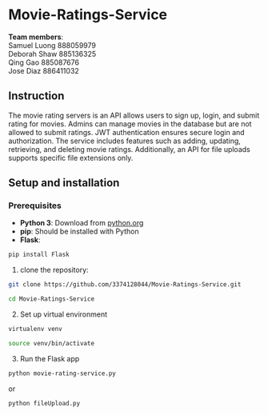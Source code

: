 # Movie-Ratings-Service

**Team members**:<br />
Samuel Luong 888059979<br />
Deborah Shaw 885136325<br />
Qing Gao 885087676<br />
Jose Diaz 886411032<br />

## Instruction
The movie rating servers is an API allows users to sign up, login, and submit rating for movies. Admins can manage movies in the database but are not allowed to submit ratings. JWT authentication ensures secure login and authorization. The service includes features such as adding, updating, retrieving, and deleting movie ratings. Additionally, an API for file uploads supports specific file extensions only.

## Setup and installation
### Prerequisites
- **Python 3**: Download from [python.org](https://www.python.org/downloads/)
- **pip**: Should be installed with Python
- **Flask**:  
```bash
pip install Flask
```

1. clone the repository: 
```bash
git clone https://github.com/3374128044/Movie-Ratings-Service.git
```
```bash
cd Movie-Ratings-Service
```

2. Set up virtual environment
```bash
virtualenv venv
```
```bash
source venv/bin/activate
```

3. Run the Flask app
```bash
python movie-rating-service.py
```
 or 
```bash
python fileUpload.py
```

